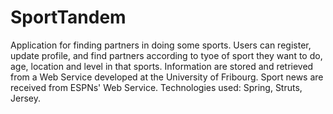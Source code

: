 # SportTandem
Application for finding partners in doing some sports. Users can register, update profile,  and find partners according to tyoe of sport they want to do, age, location and level in that sports. Information are stored and retrieved from a Web Service developed at the University of Fribourg. Sport news are received from ESPNs' Web Service. Technologies used: Spring, Struts, Jersey. 
